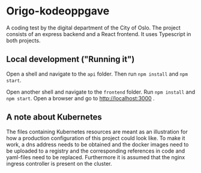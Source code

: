 # Origo-kodeoppgave

A coding test by the digital department of the City of Oslo.
The project consists of an express backend and a React frontend. It uses Typescript in both projects.

## Local development ("Running it")

Open a shell and navigate to the `api` folder. Then run `npm install` and `npm start`.

Open another shell and navigate to the `frontend` folder. Run `npm install` and `npm start`. Open a browser and go to <http://localhost:3000> .

## A note about Kubernetes

The files containing Kubernetes resources are meant as an illustration for how a production configuration of this project could look like. To make it work, a dns address needs to be obtained and the docker images need to be uploaded to a registry and the corresponding references in code and yaml-files need to be replaced. Furthermore it is assumed that the nginx ingress controller is present on the cluster.
